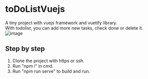 # toDoListVuejs
A tiny project with vuejs framework and vuetify library.</br>
With todolist, you can add more new tasks, check done or delete it. 
![image](https://user-images.githubusercontent.com/87313146/161204319-5fefe8db-e707-483d-8836-e82845b5e4a9.png)
## Step by step
1. Clone the project with https or ssh.</br>
2. Run "npm i" in cmd.</br>
3. Run "npm run serve" to build and run.
